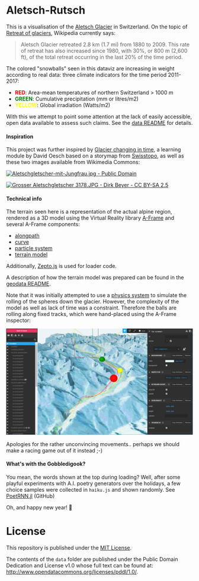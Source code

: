 Aletsch-Rutsch
==============

This is a visualisation of the [Aletsch Glacier](https://en.wikipedia.org/wiki/Aletsch_Glacier) in Switzerland. On the topic of [Retreat of glaciers](https://en.wikipedia.org/wiki/Retreat_of_glaciers_since_1850), Wikipedia currently says:

> Aletsch Glacier retreated 2.8 km (1.7 mi) from 1880 to 2009. This rate of retreat has also increased since 1980, with 30%, or 800 m (2,600 ft), of the total retreat occurring in the last 20% of the time period.

The colored "snowballs" seen in this dataviz are increasing in weight according to real data: three climate indicators for the time period 2011-2017:

- <font color="red">**RED**</font>: Area-mean temperatures of northern Switzerland > 1000 m
- <font color="green">**GREEN**</font>: Cumulative precipitation (mm or litres/m2) 
- <font color="yellow">**YELLOW**</font>: Global irradiation (Watts/m2)

With this we attempt to point some attention at the lack of easily accessible, open data available to assess such claims. See the [data README](data/README.md) for details.

#### Inspiration

This project was further inspired by [Glacier changing in time](https://www.schoolmaps.ch/2015/11/13/gletscher-im-wandel-der-zeit/), a learning module by David Oesch based on a storymap from [Swisstopo](https://www.geo.admin.ch/en/thematic-geoportals-federal-offices/storymaps-telling-stories-with-geodata.html), as well as these two images available from Wikimedia Commons:

[![Aletschgletscher-mit-Jungfrau.jpg - Public Domain](https://upload.wikimedia.org/wikipedia/commons/thumb/3/3f/Aletschgletscher-mit-Jungfrau.jpg/320px-Aletschgletscher-mit-Jungfrau.jpg)](https://commons.wikimedia.org/wiki/File%3AAletschgletscher-mit-Jungfrau.jpg)

[![Grosser Aletschgletscher 3178.JPG - Dirk Beyer - CC BY-SA 2.5](https://upload.wikimedia.org/wikipedia/commons/thumb/1/12/Grosser_Aletschgletscher_3178.JPG/320px-Grosser_Aletschgletscher_3178.JPG)](https://commons.wikimedia.org/wiki/File:Grosser_Aletschgletscher_3178.JPG)

#### Technical info

The terrain seen here is a representation of the actual alpine region, rendered as a 3D model using the Virtual Reality library [A-Frame](https://github.com/aframevr/aframe/) and several A-Frame components: 

- [alongpath](https://github.com/protyze/aframe-alongpath-component)
- [curve](https://github.com/protyze/aframe-curve-component)
- [particle system](https://github.com/IdeaSpaceVR/aframe-particle-system-component)
- [terrain model](https://github.com/bryik/aframe-terrain-model-component)

Additionally, [Zepto.js](http://zeptojs.com/) is used for loader code.

A description of how the terrain model was prepared can be found in the [geodata README](geodata/README.md).

Note that it was initially attempted to use a [physics system](https://github.com/donmccurdy/aframe-physics-system) to simulate the rolling of the spheres down the glacier. However, the complexity of the model as well as lack of time was a constraint. Therefore the balls are rolling along fixed tracks, which were hand-placed using the A-Frame inspector:

![screenshot](img/_screenshot.jpg)

Apologies for the rather unconvincing movements.. perhaps we should make a racing game out of it instead ;-)

#### What's with the Gobbledigook?

You mean, the words shown at the top during loading? Well, after some playful experiments with A.I. poetry generators over the holidays, a few choice samples were collected in `haiku.js` and shown randomly. See [PoetRNN.jl](https://github.com/loleg/PoetRNN.jl) (GitHub)

Oh, and happy new year! :tada:

# License

This repository is published under the [MIT License](LICENSE).

The contents of the `data` folder are published under the Public Domain Dedication and License v1.0 whose full text can be found at: http://www.opendatacommons.org/licenses/pddl/1.0/.